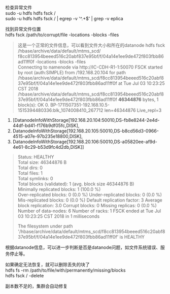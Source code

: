 检查异常文件  
sudo -u hdfs hdfs fsck /  
sudo -u hdfs hdfs fsck / | egrep -v '^\.+$' | grep -v eplica  
  
找到异常文件位置  
hdfs fsck /path/to/corrupt/file -locations -blocks -files   

> 这是一个正常的文件信息，可以看到文件大小和所在的datanode
> hdfs fsck /hbase/archive/data/default/mtms_scd/ f8cc813954beeed516c20abf837e95bf/f/04a14e1ee9de472f803fbb86ad11ff0f  -locations -blocks -files  
> Connecting to namenode via http://IC-CDH-R1-1:50070 
> FSCK started by root (auth:SIMPLE) from /192.168.20.104 for path /hbase/archive/data/default/mtms_scd/f8cc813954beeed516c20abf837e95bf/f/04a14e1ee9de472f803fbb86ad11ff0f at Tue Jul 03 10:23:25 CST 2018 
/hbase/archive/data/default/mtms_scd/f8cc813954beeed516c20abf837e95bf/f/04a14e1ee9de472f803fbb86ad11ff0f **46344876** bytes, 1 block(s):  OK  0. BP-1711507351-192.168.10.5-1515394480336:blk_1074008410_267712 len=46344876 Live_repl=3  
1. [DatanodeInfoWithStorage[192.168.20.104:50010,DS-fb8e8244-2e4d-44df-bd41-f176b9df05fc,DISK],  
2. DatanodeInfoWithStorage[192.168.20.105:50010,DS-b8cd56d3-0966-4515-a07e-97b235e18800,DISK],  
3. DatanodeInfoWithStorage[192.168.20.106:50010,DS-a05820ee-af9d-4e61-8c29-b53d9fc4d2db,DISK]]   
>   
> Status: HEALTHY  
> Total size:	46344876 B  
>  Total dirs:	0  
> Total files:	1  
 Total symlinks:		0  
 Total blocks (validated):	1 (avg. block size 46344876 B)  
 Minimally replicated blocks:	1 (100.0 %)  
 Over-replicated blocks:	0 (0.0 %) 
 Under-replicated blocks:	0 (0.0 %) 
 Mis-replicated blocks:		0 (0.0 %) 
 Default replication factor:	3 
 Average block replication:	3.0 
 Corrupt blocks:		0 
 Missing replicas:		0 (0.0 %) 
 Number of data-nodes:		6 
 Number of racks:		1 
FSCK ended at Tue Jul 03 10:23:25 CST 2018 in 1 milliseconds  
> 
> The filesystem under path '/hbase/archive/data/default/mtms_scd/f8cc813954beeed516c20abf837e95bf/f/04a14e1ee9de472f803fbb86ad11ff0f' is HEALTHY

根据datanode信息，可以进一步判断是否是datanode问题，如文件系统错误、服务停止等。  
  
   
如果确定无法恢复，就可以删除丢失的块了    
hdfs fs -rm /path/to/file/with/permanently/missing/blocks    
hdfs fsck / -delete  

副本数不足的，集群会自动修复  
